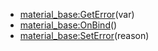 - [material_base:GetError](nil)(var)
- [material_base:OnBind](nil)()
- [material_base:SetError](nil)(reason)